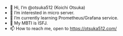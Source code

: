 - 👋 Hi, I’m @otsuka512 (Koichi Otsuka)
- 👀 I’m interested in micro server.
- 🌱 I’m currently learning Prometheus/Grafana service.
- 💞️ My MBTI is ISFJ.
- 📫 How to reach me, open to https://otsuka512.com/

<!---
otsuka512/otsuka512 is a ✨ special ✨ repository because its `README.md` (this file) appears on your GitHub profile.
You can click the Preview link to take a look at your changes.
--->
